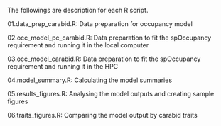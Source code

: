 The followings are description for each R script.

01.data_prep_carabid.R: Data preparation for occupancy model

02.occ_model_pc_carabid.R: Data preparation to fit the spOccupancy requirement and running it in the local computer

03.occ_model_carabid.R: Data preparation to fit the spOccupancy requirement and running it in the HPC

04.model_summary.R: Calculating the model summaries

05.results_figures.R: Analysing the model outputs and creating sample figures

06.traits_figures.R: Comparing the model output by carabid traits

